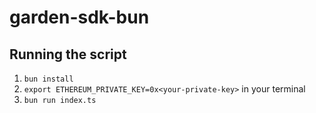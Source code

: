 # garden-sdk-bun

## Running the script

1. `bun install`
2. `export ETHEREUM_PRIVATE_KEY=0x<your-private-key>` in your terminal
3. `bun run index.ts`
